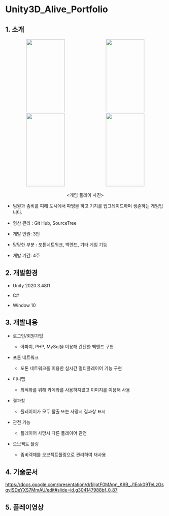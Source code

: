 # Unity3D_Alive_Portfolio
## 1. 소개
<div align="center">
<img src="https://github.com/user-attachments/assets/23cd14d5-ed33-4195-870e-3dd0085c9625" width="49%" height="230"/>
<img src="https://github.com/user-attachments/assets/268bdce1-1c52-4591-ac0f-c1c9596ec498" width="49%" height="230"/>
<img src="https://github.com/user-attachments/assets/e9419289-63a6-46db-9ccc-f0555b8467dd" width="49%" height="230"/>
<img src="https://github.com/user-attachments/assets/c7a0a38e-6bc3-4495-9a9f-6157e2857eb4" width="49%" height="230"/>

  <게임 플레이 사진>
</div>


+ 팀원과 좀비를 피해 도시에서 파밍을 하고 기지를 업그레이드하며 생존하는 게임입니다.

+ 형상 관리 : Git Hub, SourceTree

+ 개발 인원: 3인

+ 담당한 부분 : 포톤네트워크, 백엔드, 기타 게임 기능

+ 개발 기간: 4주

## 2. 개발환경
+ Unity 2020.3.48f1
  
+ C#
  
+ Window 10
## 3. 개발내용
+ 로그인/회원가입
  + 아파치, PHP, MySql을 이용해 간단한 백엔드 구현
    
+ 포톤 네트워크
  + 포톤 네트워크를 이용한 실시간 멀티플레이어 기능 구현
    
+ 미니맵
  + 최적화를 위해 카메라를 사용하지않고 이미지를 이용해 사용
    
+ 결과창
  + 플레이어가 모두 탈출 또는 사망시 결과창 표시
    
+ 관전 기능
  + 플레이어 사망시 다른 플레이어 관전
    
+ 오브젝트 풀링
  + 좀비객체를 오브젝트풀링으로 관리하여 재사용
    
## 4. 기술문서
<https://docs.google.com/presentation/d/1jljotF0MApn_K9B_J1Eok09TeLzGsqylSDeYXS7MmAU/edit#slide=id.g304147988bf_0_87>
## 5. 플레이영상
